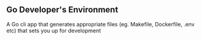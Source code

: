 ## Go Developer's Environment

A Go cli app that generates appropriate files (eg. Makefile, Dockerfile, .env etc) that sets you up for development